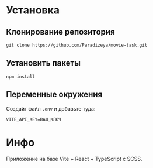 # Установка

## Клонирование репозитория

```
git clone https://github.com/Paradizeya/movie-task.git
```

## Установить пакеты

```
npm install
```

## Переменные окружения
Создайт файл ```.env``` и добавьте туда: 

```
VITE_API_KEY=ВАШ_КЛЮЧ
```
# Инфо
Приложение на базе Vite + React + TypeScript с SCSS.
